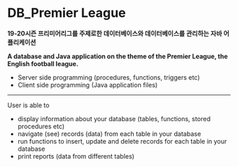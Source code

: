 # DB_Premier League

<strong>19-20시즌 프리미어리그를 주제로한 데이터베이스와 데이터베이스를 관리하는 자바 어플리케이션
  
  A database and Java application on the theme of the Premier League, the English football league.</strong>
- Server side programming (procedures, functions, triggers etc)
- Client side programming (Java application files)

***

User is able to
- display information about your database (tables, functions, stored procedures etc)
- navigate (see) records (data) from each table in your database
- run functions to insert, update and delete records for each table in your database
- print reports (data from different tables)
